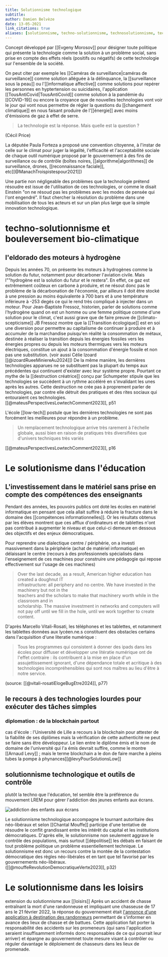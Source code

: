 ```yaml
---
title: Solutionnisme technologique
subtitle:
author: Damien Belvèze
date: 13-05-2021
link_citations: true
aliases: [solutionnisme, techno-solutionnisme, technosolutionnisme, techno-solutionniste, techno-solutionnistes]
---
```


Concept développé par [[Evgeny Morosov]] pour désigner toute politique qui présente la technologie comme la solution à un problème social, sans prise en compte des effets réels (positifs ou négatifs) de cette technologie sur l'ensemble de la société.

On peut citer par exemple les [[Caméras de surveillance|caméras de surveillance]] comme solution alléguée à la délinquance, la [[surveillance sous la peau]] ou l'[[informatique affective]] comme solutions pour repérer les personnes en hyptertension ou suicidaires,  l'application [[TousAntiCovid|TousAntiCovid]] comme solution à la pandémie du [[COVID-19]] ou encore la croyance que de nouvelles technologies vont voir le jour qui vont nous permettre de régler la questions du [[changement climatique]] en nous faisant produire de l'[[énergie]] avec moins d'émissions de gaz à effet de serre. 

> La technologie est la réponse. Mais quelle est la question ?

(Cécil Price)

La députée Paula Forteza a proposé une convention citoyenne, à l'instar de celle sur le climat pour juger la légalité, l'efficacité et l'acceptabilité sociale de chaque outil numérique proposé par le gouvernement à des fins de surveillance ou de contrôle (boîtes noires, [[algorithme|algorithmes]] de surveillance, drones, [[reconnaissance faciale]], etc[[@ManachTroispistespour2021]]) 

Une partie non négligeable des problèmes que la technologie prétend résoudre est issue de l'utilisation de ces technologies, or comme le disait Einstein "on ne résoud pas les problèmes avec les modes de pensée qui l'ont engendré". Il faut chercher la résolution du problème dans une mobilisation de tous les acteurs et sur un plan plus large que la simple innovation technologique. 

# techno-solutionnisme et bouleversement bio-climatique

## l'eldorado des moteurs à hydrogène

Depuis les années 70, on présente les moteurs à hydrogènes comme la solution du futur, notamment pour décarboner l'aviation civile. Mais l""hydrogène est la solution du futur et le restera". En effet, ce gaz est extrêmement coûteux en carbone à produire, et ne résout donc pas le problème de la décarbonation de l'économie, par ailleurs il doit être stocké à une pression au moins équivalente à 700 bars et à une température inférieure à -253 degés ce qui le rend très compliqué à injecter dans un moteur.
Pour Jean-Baptiste Fressoz, historien, parler de solutions comme l'hydrogène quand on est un homme ou une femme politique comme d'une solution pour le climat, c'est aussi grave que de faire preuve de [[climato-scepticisme]]
JB Fressoz montre que la [[Transition écologique]] est en soi une diversion pour permettre au capitalisme de continuer à produire et à accumuler de la marchandise puisqu'en réalité la consommation de métaux, destinée à réaliser la transition depuis les énergies fossiles vers les énergies propres ou depuis les moteurs thermiques vers les moteurs électriques, constitue un ajout à la consommation d'énergie fossile et non pas une substitution. (voir aussi Célie Izoard [[@izoardRueeMiniereAu2024]])
De la même manière, les dernières technologies apparues ne se substituent pas la plupart du temps aux précédentes qui continuent d'exister avec leur système propre. Pourtant ce mythe de la [[destruction créatrice]] conçu par Schumpeter stipule que les technologies se succèdent à un rythme accéléré en s'invalidant les unes après les autres. Cette destruction ne crée pas à proprement parler de technologies, par contre elle détruit des pratiques et des rites sociaux qui entouraient ces technologies. [[@mateusPerspectivesLowtechComment2023]], p51

L'école [[low-tech]] postule que les dernières technologies ne sont pas forcément les meilleures pour répondre à un problème. 

> Un remplacement technologique arrive très rarement à l'échelle globale, aussi bien en raison de pratiques très diversifiées que d'univers techniques très variés

[[@mateusPerspectivesLowtechComment2023]], p16



# Le solutionisme dans l'éducation

## L'investissement dans le matériel sans prise en compte des compétences des enseignants

Pendant des années, les pouvoirs publics ont doté les écoles en matériel informatique en pensant que cela allait suffire à réduire la fracture dans le domaine des [[compétences informationnelles]]. Or les résultats obtenus par les élèves montrent que ces afflux d'ordinateurs et de tablettes n'ont pas contribué à augmenter le niveau et que celui-ci demeure en dessous des objectifs et des enjeux démocratiques. 

Pour reprendre une dialectique centre / périphérie, on a investi massivement dans la périphérie (achat de matériel informatique) en délaissant le centre (recours à des professionnels spécialisés dans l'enseignement de ces machines pour construire une pédagogie qui repose effectivement sur l'usage de ces machines)

>Over the last decade, as a result, American higher education has created a doughnut IT  
infrastructure: all periphery and no centre. We have invested in the machinery but not in the  
teachers and the scholars to make that machinery worth while in the classroom and in  
scholarship. The massive investment in networks and computers will not pay off until we fill  in the hole, until we work together to create content.

D'après Marcello Vitali-Rosati, les téléphones et les tablettes, et notamment les tablettes données aux lycéen.ne.s constituent des obstacles certains dans l'acquisition d'une literatie numérique : 

> Tous les programmes qui consistent à donner des ipads dans les écoles pour diffuser et développer une litératie numérique ont de l'effet contraire : ils contribuent à la mise en place d'un assujettissement ignorant, d'une dépendance totale et acritique à des technologies incompréhensibles qui sont nos maîtres au lieu d'être à notre service. 

(source: [[@vitali-rosatiElogeBugEtre2024]], p77)

## le recours à des technologies lourdes pour exécuter des tâches simples

### diplomation : de la blockchain partout

cas d'école : l'Université de Lille a recours à la blockchain pour attester de la fiabilité de ses diplômes mais la vérification de cette authenticité ne peut se faire sans être développeur. 
Le lien entre le diplôme émis et le nom de domaine de l'université qui l'a émis devrait suffire, comme le montre [[Arnaud Levy]] ; mais le terme blockchain a le don de faire marche à pleins tubes la pompe à phynances[[@levyPourSolutionsLow]] 

## solutionnisme technologique et outils de contrôle

plutôt la techno que l'éducation, tel semble être la préférence du mouvement LREM pour gérer l'addiction des jeunes enfants aux écrans. 

![addiction des enfants aux écrans](addiction_ecrans.png)

Le solutionnisme technologique accompagne le tournant autoritaire des néo-libéraux et selon [[Chantal Mouffe]] participe d'une tentative de résoudre le conflit  grandissant entre les intérêt du capital et les institutions démocratiques.
D'après elle, le solutionnisme non seulement aggrave le contrôle des populations, mais surtout [[dépolitise]] les débats en faisant de tout problème politique un problème essentiellement technique. Le solutionnisme est donc un recours contre la montée de la contestation démocratique des règles néo-libérales et en tant que tel favorisé par les gouvernements néo-libéraux. ([[@mouffeRevolutionDemocratiqueVerte2023]], p32)


# Le solutionnisme dans les loisirs

extension du solutionnisme aux [[loisirs]]
Après un accident de chasse entraînant la mort d'une randonneuse et impliquant une chasseuse de 17 ans le 21 février 2022, la réponse du gouvernement était [l'annonce d'une application à destination des randonneurs](https://www.nextinpact.com/lebrief/49896/apres-nouvel-accident-chasse-gouvernement-propose-application) permettant de s'informer en avance des lieux de chasse et de battues. Cette application fait porter la responsabilité des accidents sur les promeneurs (qui sans l'application seraient insuffisamment informés donc responsables de ce qui pourrait leur arriver) et épargne au gouvernemnet toute mesure visant à contrôler ou réguler davantage le déploiement de chasseurs dans les lieux de promenade. 
